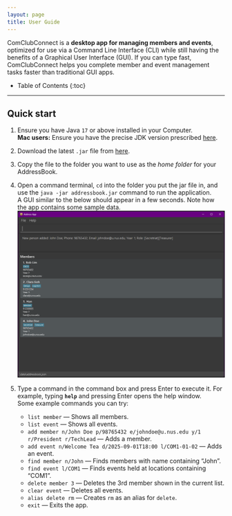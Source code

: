 ```yaml
---
layout: page
title: User Guide
---
```



ComClubConnect is a **desktop app for managing members and events**, optimized for use via a Command Line Interface (CLI) while still having the benefits of a Graphical User Interface (GUI). If you can type fast, ComClubConnect helps you complete member and event management tasks faster than traditional GUI apps.


* Table of Contents
{:toc}


--------------------------------------------------------------------------------------------------------------------


## Quick start


1. Ensure you have Java `17` or above installed in your Computer.<br>
   **Mac users:** Ensure you have the precise JDK version prescribed [here](https://se-education.org/guides/tutorials/javaInstallationMac.html).


1. Download the latest `.jar` file from [here](https://github.com/AY2526S1-CS2103T-T09-2/tp/releases).


1. Copy the file to the folder you want to use as the _home folder_ for your AddressBook.


1. Open a command terminal, `cd` into the folder you put the jar file in, and use the `java -jar addressbook.jar` command to run the application.<br>
   A GUI similar to the below should appear in a few seconds. Note how the app contains some sample data.<br>
   ![Ui](images/Ui.png)


1. Type a command in the command box and press Enter to execute it. For example, typing **`help`** and pressing Enter opens the help window.<br>
   Some example commands you can try:


   * `list member` — Shows all members.
   * `list event` — Shows all events.
   * `add member n/John Doe p/98765432 e/johndoe@u.nus.edu y/1 r/President r/TechLead` — Adds a member.
   * `add event n/Welcome Tea d/2025-09-01T18:00 l/COM1-01-02` — Adds an event.
   * `find member n/John` — Finds members with name containing “John”.
   * `find event l/COM1` — Finds events held at locations containing “COM1”.
   * `delete member 3` — Deletes the 3rd member shown in the current list.
   * `clear event` — Deletes all events.
   * `alias delete rm` — Creates `rm` as an alias for `delete`.
   * `exit` — Exits the app.